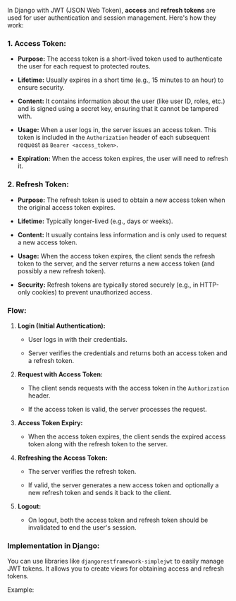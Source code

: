 In Django with JWT (JSON Web Token), **access** and **refresh tokens** are used for user authentication and session management. Here's how they work:

### 1. **Access Token:**

- **Purpose:** The access token is a short-lived token used to authenticate the user for each request to protected routes.
    
- **Lifetime:** Usually expires in a short time (e.g., 15 minutes to an hour) to ensure security.
    
- **Content:** It contains information about the user (like user ID, roles, etc.) and is signed using a secret key, ensuring that it cannot be tampered with.
    
- **Usage:** When a user logs in, the server issues an access token. This token is included in the `Authorization` header of each subsequent request as `Bearer <access_token>`.
    
- **Expiration:** When the access token expires, the user will need to refresh it.
    

### 2. **Refresh Token:**

- **Purpose:** The refresh token is used to obtain a new access token when the original access token expires.
    
- **Lifetime:** Typically longer-lived (e.g., days or weeks).
    
- **Content:** It usually contains less information and is only used to request a new access token.
    
- **Usage:** When the access token expires, the client sends the refresh token to the server, and the server returns a new access token (and possibly a new refresh token).
    
- **Security:** Refresh tokens are typically stored securely (e.g., in HTTP-only cookies) to prevent unauthorized access.
    

### Flow:

1. **Login (Initial Authentication):**
    
    - User logs in with their credentials.
        
    - Server verifies the credentials and returns both an access token and a refresh token.
        
2. **Request with Access Token:**
    
    - The client sends requests with the access token in the `Authorization` header.
        
    - If the access token is valid, the server processes the request.
        
3. **Access Token Expiry:**
    
    - When the access token expires, the client sends the expired access token along with the refresh token to the server.
        
4. **Refreshing the Access Token:**
    
    - The server verifies the refresh token.
        
    - If valid, the server generates a new access token and optionally a new refresh token and sends it back to the client.
        
5. **Logout:**
    
    - On logout, both the access token and refresh token should be invalidated to end the user's session.
        

### Implementation in Django:

You can use libraries like `djangorestframework-simplejwt` to easily manage JWT tokens. It allows you to create views for obtaining access and refresh tokens.

Example: